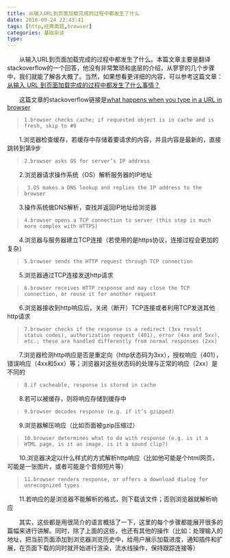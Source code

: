 ```yaml
---
title: 从输入URL到页面加载完成的过程中都发生了什么
date: 2016-09-24 22:43:41
tags: [http,经典面题,browser]
categories: 基础杂谈
type:
---
```

&emsp;&emsp;从输入URL到页面加载完成的过程中都发生了什么。本篇文章主要是翻译stackoverflow的一个回答，他没有非常繁琐和底层的介绍，从寥寥的几个步骤中，我们就能了解各大概了。当然，如果想看更详细的内容，可以参考这篇文章：[从输入 URL 到页面加载完成的过程中都发生了什么事情？](http://fex.baidu.com/blog/2014/05/what-happen/)

&emsp;&emsp;这篇文章的stackoverflow链接是[what happens when you type in a URL in browser](http://stackoverflow.com/questions/2092527/what-happens-when-you-type-in-a-url-in-browser)

> `1.browser checks cache; if requested object is in cache and is fresh, skip to #9`

&emsp;&emsp;1.浏览器检查缓存，若缓存中存储着要请求的内容，并且内容是最新的，直接跳转到第9步
<!--more-->
>`2.browser asks OS for server’s IP address`

&emsp;&emsp;2.浏览器请求操作系统（OS）解析服务器的IP地址

>` 3.OS makes a DNS lookup and replies the IP address to the browser`

&emsp;&emsp;3.操作系统做DNS解析，查找并返回IP地址给浏览器

> `4.browser opens a TCP connection to server (this step is much more complex with HTTPS)`

&emsp;&emsp;4.浏览器与服务器建立TCP连接（若使用的是https协议，连接过程会更加的复杂）

> `5.browser sends the HTTP request through TCP connection`

&emsp;&emsp;5.浏览器通过TCP连接发送http请求

> `6.browser receives HTTP response and may close the TCP connection, or reuse it for another request`

&emsp;&emsp;6.浏览器接收到http响应后，关闭（断开）TCP连接或者利用TCP发送其他http请求

> `7.browser checks if the response is a redirect (3xx result status codes), authorization request (401), error (4xx and 5xx), etc.; these are handled differently from normal responses (2xx)`

&emsp;&emsp;7.浏览器检测http响应是否是重定向（http状态码为3xx），授权响应（401），错误响应（4xx和5xx）等；浏览器对这些状态码的处理与正常的响应（2xx）是不同的

> `8.if cacheable, response is stored in cache`

&emsp;&emsp;8.若可以被缓存，则将响应存储到缓存中

> `9.browser decodes response (e.g. if it’s gzipped)`

&emsp;&emsp;9.浏览器解压响应（比如页面被gzip压缩过）

> `10.browser determines what to do with response (e.g. is it a HTML page, is it an image, is it a sound clip?)`

&emsp;&emsp;10.浏览器决定以什么样式的方式解析http响应（比如他可能是个html网页，可能是一张图片，或者可能是个音频短片等）

> `11.browser renders response, or offers a download dialog for unrecognized types`

&emsp;&emsp;11.若响应的是浏览器不能解析的格式，则下载该文件；否则浏览器就解析响应

&emsp;&emsp;其实，这些都是用很简介的语言概括了一下，这里的每个步骤都能展开很多的篇幅来进行讲解。同时，除了上面的这些，也还有其他的操作（比如：处理输入的地址，把当前页面添加到浏览器浏览历史中，给用户展示加载进度，通知插件和扩展，在页面下载的同时就开始进行渲染，流水线操作，保持跟踪连接等）